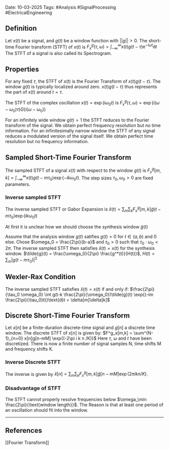 
Date: 10-03-2025
Tags: #Analysis #SignalProcessing #ElectricalEngineering 

## Definition
Let $x(t)$ be a signal, and $g(t)$ be a window function with $||g || > 0$. The short-time Fourier transform (STFT) of $x(t)$ is
	$F^g_x(\tau, \omega) = \int^{\infty}_{-\infty} x(t) g(t - \tau) \text{e}^{- i \omega t} \text{d}t$ 
The STFT of a signal is also called its Spectrogram.
## Properties
For any fixed $\tau$, the STFT of $x(t)$ is the Fourier Transform of $x(t)g(t-\tau)$. The window $g(t)$ is typically localized around zero. $x(t)g(t-\tau)$ thus represents the part of $x(t)$ around $t =\tau$.

The STFT of the complex oscillation $x(t) = \exp{(i \omega_0 t)}$ is
	$F^g_x (\tau, \omega) = \exp{(i(\omega - \omega_0)\tau)} G(i(\omega - \omega_0))$

For an infinitely wide window $g(t) = 1$ the STFT reduces to the Fourier transform of the signal. We obtain perfect frequency resolution but no time information.
For an infinitesimally narrow window the STFT of any signal reduces a modulated version of the signal itself. We obtain perfect time resolution but no frequency information.

## Sampled Short-Time Fourier Transform
The sampled STFT of a signal $x(t)$ with respect to the window $g(t)$ is
	$F^g_x[m,k]= \int^\infty_{-\infty} x(t) g(t-m\tau_0) \exp{(-ik\omega_0 t)}$.
The step sizes $\tau_0, \omega_0 > 0$ are fixed parameters. 

### Inverse sampled STFT

The inverse sampled STFT or Gabor Expansion is
	$\hat{x}(t) = \sum_m \sum_k F^g_x [m,k] \tilde{g}(t-m\tau_0) \exp{(ik\omega_0 t)}$ 

At first it is unclear how we should choose the synthesis window $\tilde{g}(t)$

Assume that the analysis window $g(t)$ satifies $g(t) > 0$ for $t\in (a,b)$ and 0 else.
Chose $\omega_0 = \frac{2\pi}{b-a}$ and $\tau_0 > 0$ such that $\tau_0 \cdot \omega_0 < 2\pi$. The inverse sampled STFT then satisfies $\hat{x}(t) = x(t)$ for the synthesis window.
	$\tilde{g}(t) = \frac{\omega_0}{2\pi} \frac{g^*(t)}{H(t)}$, $H(t) = \sum_m |g(t-m\tau_0)|^2$

## Wexler-Rax Condition
The inverse sampled STFT satisfies $\hat{x}(t) = x(t)$ if and only if:
	$\frac{2\pi}{\tau_0 \omega_0} \int g(t-k \frac{2\pi}{\omega_0})\tilde{g}(t) \exp{(-im \frac{2\pi}{\tau_0}t)}\text{d}t = \delta[m]\delta[k]$ 


## Discrete Short-Time Fourier Transform

Let $x[n]$ be a finite-duration discrete-time signal and $g[n]$ a discrete time window. The discrete STFT of $x[n]$ is given by:
	$F^g_x[m,k] = \sum^{N-1}_{n=0} x[n]g[n-mM] \exp{(-2\pi i k n /K)}$
Here $\tau$, $\omega$ and $t$ have been discretized. There is now a finite number of signal samples N, time shifts M and frequency shifts K.

### Inverse Discrete STFT
The inverse is given by
	$\hat{x}[n] = \sum_m \sum_k F^g_x[m,k] \tilde{g}[n-mM]\exp{(2\pi i k n / K)}$.


### Disadvantage of STFT
The STFT cannot properly resolve frequencies below $\omega_\min \frac{2\pi}{\text{window length}}$. The Reason is that at least one period of an oscillation should fit into the window.

---
## References
[[Fourier Transform]]

